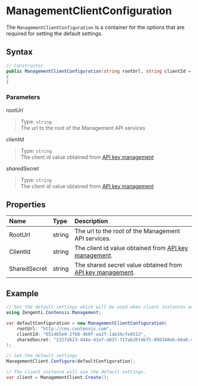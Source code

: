 # ManagementClientConfiguration

The `ManagementClientConfiguration` is a container for the options that are required for setting the default settings.

## Syntax

```cs
// Constructor
public ManagementClientConfiguration(string rootUrl, string clientId = null, string sharedSecret = null)
{
}
```

### Parameters

*rootUrl*
> Type: `string`  
> The url to the root of the Management API services

*clientId*
> Type: `string`  
> The client id value obtained from [API key management](https://zenhub.zengenti.com/Contensis/10.0/kb/content-types-and-entries/api-keys/api-key-overview.aspx)

*sharedSecret*
> Type: `string`  
> The client id value obtained from [API key management](https://zenhub.zengenti.com/Contensis/10.0/kb/content-types-and-entries/api-keys/api-key-overview.aspx)

## Properties

| Name | Type | Description |
| :--- | :--- | :---------- |
| RootUrl | string | The url to the root of the Management API services. |
| ClientId | string | The client id value obtained from [API key management](https://zenhub.zengenti.com/Contensis/10.0/kb/content-types-and-entries/api-keys/api-key-overview.aspx). |
| SharedSecret | string | The shared secret value obtained from [API key management](https://zenhub.zengenti.com/Contensis/10.0/kb/content-types-and-entries/api-keys/api-key-overview.aspx). |

## Example

```cs
// Set the default settings which will be used when client instances are created without parameters
using Zengenti.Contensis.Management;

var defaultConfiguration = new ManagementClientConfiguration(
    rootUrl: "http://cms.contensis.com",
    clientId: "651465e0-2fb8-4b0f-aa2f-1ab34cfe0513",
    sharedSecret: "2327d623-d44e-41ef-a837-717a626f4b75-098348eb-b0a6-4023-a64a-805536024dfb-1a558c9c-49dc-4709-9e8b-c203f60fda80"
);

// Set the default settings
ManagementClient.Configure(defaultConfiguration);

// The client instance will use the default settings.
var client = ManagementClient.Create();
```